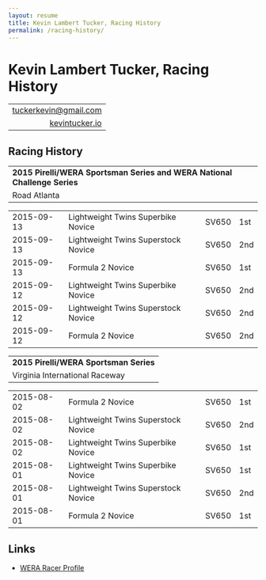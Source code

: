 ```yaml
---
layout: resume
title: Kevin Lambert Tucker, Racing History
permalink: /racing-history/
---
```


# Kevin Lambert Tucker, Racing History

|                                                                 |
|----------------------------------------------------------------:|
| [tuckerkevin@gmail.com <i class="fa fa-envelope-o"></i>][gmail] |
| [kevintucker.io <i class="fa fa-globe"></i>][kevintuckerio]     |

## <i class="fa fa-flag-checkered"></i> Racing History

|                                                                           |
|---------------------------------------------------------------------------|
| **2015 Pirelli/WERA Sportsman Series and WERA National Challenge Series** |
| Road Atlanta                                                              |

|            |                                     |       |     |
|------------|-------------------------------------|-------|-----|
| 2015-09-13 | Lightweight Twins Superbike Novice  | SV650 | 1st |
| 2015-09-13 | Lightweight Twins Superstock Novice | SV650 | 2nd |
| 2015-09-13 | Formula 2 Novice                    | SV650 | 1st |
| 2015-09-12 | Lightweight Twins Superbike Novice  | SV650 | 2nd |
| 2015-09-12 | Lightweight Twins Superstock Novice | SV650 | 2nd |
| 2015-09-12 | Formula 2 Novice                    | SV650 | 2nd |

|                                        |
|----------------------------------------|
| **2015 Pirelli/WERA Sportsman Series** |
| Virginia International Raceway         |

|            |                                     |       |     |
|------------|-------------------------------------|-------|-----|
| 2015-08-02 | Formula 2 Novice                    | SV650 | 1st |
| 2015-08-02 | Lightweight Twins Superstock Novice | SV650 | 2nd |
| 2015-08-02 | Lightweight Twins Superbike Novice  | SV650 | 1st |
| 2015-08-01 | Lightweight Twins Superbike Novice  | SV650 | 1st |
| 2015-08-01 | Lightweight Twins Superstock Novice | SV650 | 2nd |
| 2015-08-01 | Formula 2 Novice                    | SV650 | 1st |

## <i class="fa fa-external-link"></i> Links

- [WERA Racer Profile](http://maps.wera.com/racers/racerprofile.asp?rid=30575644398148)

[gmail]:         mailto://tuckerkevin@gmail.com
[kevintuckerio]: http://kevintucker.io
